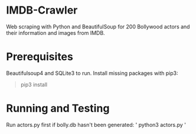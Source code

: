 # IMDB-Crawler
Web scraping with Python and BeautifulSoup for 200 Bollywood actors and their information and images from IMDB.

# Prerequisites
Beautifulsoup4 and SQLite3 to run.
Install missing packages with pip3:
> pip3 install <package-name>

# Running and Testing
Run actors.py first if bolly.db hasn't been generated:
' python3 actors.py '

